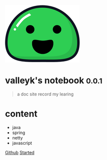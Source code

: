 ![logo](_media/icon.svg)

# valleyk's notebook <small>0.0.1</small>

> a doc site record my learing

# content

- java
- spring
- netty
- javascript

[Github](https://github.com/valleyk)
[Started](#index)